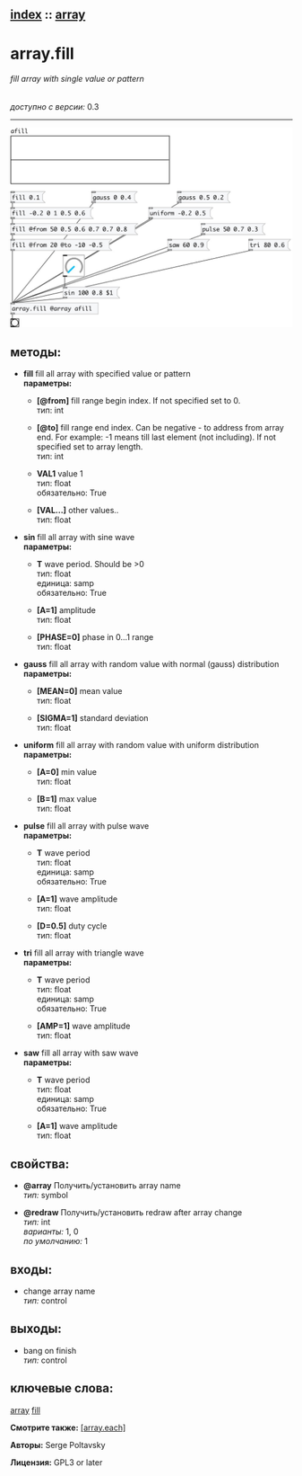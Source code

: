 [index](index.html) :: [array](category_array.html)
---

# array.fill

###### fill array with single value or pattern

*доступно с версии:* 0.3

---




[![example](../examples/img/array.fill.jpg)](../examples/pd/array.fill.pd)





## методы:

* **fill**
fill all array with specified value or pattern<br>
  __параметры:__
  - **[@from]** fill range begin index. If not specified set to 0.<br>
    тип: int <br>

  - **[@to]** fill range end index. Can be negative - to address from array end. For example: -1 means till last element (not including). If not specified set to array length.<br>
    тип: int <br>

  - **VAL1** value 1<br>
    тип: float <br>
    обязательно: True <br>

  - **[VAL...]** other values..<br>
    тип: float <br>

* **sin**
fill all array with sine wave<br>
  __параметры:__
  - **T** wave period. Should be &gt;0<br>
    тип: float <br>
    единица: samp <br>
    обязательно: True <br>

  - **[A=1]** amplitude<br>
    тип: float <br>

  - **[PHASE=0]** phase in 0...1 range<br>
    тип: float <br>

* **gauss**
fill all array with random value with normal (gauss) distribution<br>
  __параметры:__
  - **[MEAN=0]** mean value<br>
    тип: float <br>

  - **[SIGMA=1]** standard deviation<br>
    тип: float <br>

* **uniform**
fill all array with random value with uniform distribution<br>
  __параметры:__
  - **[A=0]** min value<br>
    тип: float <br>

  - **[B=1]** max value<br>
    тип: float <br>

* **pulse**
fill all array with pulse wave<br>
  __параметры:__
  - **T** wave period<br>
    тип: float <br>
    единица: samp <br>
    обязательно: True <br>

  - **[A=1]** wave amplitude<br>
    тип: float <br>

  - **[D=0.5]** duty cycle<br>
    тип: float <br>

* **tri**
fill all array with triangle wave<br>
  __параметры:__
  - **T** wave period<br>
    тип: float <br>
    единица: samp <br>
    обязательно: True <br>

  - **[AMP=1]** wave amplitude<br>
    тип: float <br>

* **saw**
fill all array with saw wave<br>
  __параметры:__
  - **T** wave period<br>
    тип: float <br>
    единица: samp <br>
    обязательно: True <br>

  - **[A=1]** wave amplitude<br>
    тип: float <br>




## свойства:

* **@array** 
Получить/установить array name<br>
_тип:_ symbol<br>

* **@redraw** 
Получить/установить redraw after array change<br>
_тип:_ int<br>
_варианты:_ 1, 0<br>
_по умолчанию:_ 1<br>



## входы:

* change array name<br>
_тип:_ control



## выходы:

* bang on finish<br>
_тип:_ control



## ключевые слова:

[array](keywords/array.html)
[fill](keywords/fill.html)



**Смотрите также:**
[\[array.each\]](array.each.html)




**Авторы:** Serge Poltavsky




**Лицензия:** GPL3 or later





